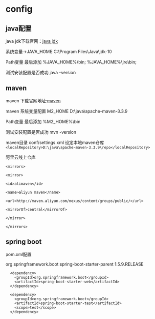 # config


## java配置

java jdk下载官网：[java jdk](http://www.oracle.com/technetwork/java/javase/downloads/index.html)

系统变量->JAVA_HOME C:\Program Files\Java\jdk-10

Path变量 最后添加 %JAVA_HOME%\bin;   %JAVA_HOME%\jre\bin;

测试安装配置是否成功 java -version

## maven

maven 下载官网地址:[maven](https://maven.apache.org/download.cgi)

maven 系统变量配置 M2_HOME D:\java\apache-maven-3.3.9

Path变量 最后添加 %M2_HOME%\bin

测试安装配置是否成功 mvn -version

maven目录 conf/settings.xml 设定本地maven仓库
``<localRepository>D:\java\apache-maven-3.3.9\repo</localRepository>``

阿里云线上仓库

    <mirrors>

    <mirror>

    <id>alimaven</id>

    <name>aliyun maven</name>

    <url>http://maven.aliyun.com/nexus/content/groups/public/</url>

    <mirrorOf>central</mirrorOf>

    </mirror>

    </mirrors>


## spring boot

pom.xml配置

  <parent>
    <groupId>org.springframework.boot</groupId>
    <artifactId>spring-boot-starter-parent</artifactId>
    <version>1.5.9.RELEASE</version>
  </parent>

      <dependency>
        <groupId>org.springframework.boot</groupId>
        <artifactId>spring-boot-starter-web</artifactId>
      </dependency>

      <dependency>
        <groupId>org.springframework.boot</groupId>
        <artifactId>spring-boot-starter-test</artifactId>
        <scope>test</scope>
      </dependency>

